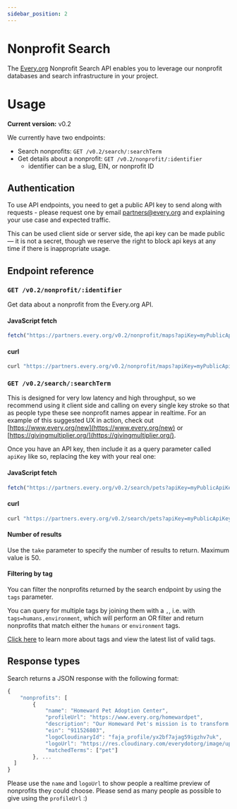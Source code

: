 ```yaml
---
sidebar_position: 2
---
```


# Nonprofit Search

The [Every.org](http://every.org) Nonprofit Search API enables you to leverage
our nonprofit databases and search infrastructure in your project.

# Usage

**Current version:** v0.2

We currently have two endpoints:

- Search nonprofits: `GET /v0.2/search/:searchTerm`
- Get details about a nonprofit: `GET /v0.2/nonprofit/:identifier`
  - identifier can be a slug, EIN, or nonprofit ID

## Authentication

To use API endpoints, you need to get a public API key to send along with
requests - please request one by email
[partners@every.org](mailto:partners@every.org) and explaining your use case and
expected traffic.

This can be used client side or server side, the api key can be made public— it
is not a secret, though we reserve the right to block api keys at any time if
there is inappropriate usage.

## Endpoint reference

### `GET /v0.2/nonprofit/:identifier`

Get data about a nonprofit from the Every.org API.

#### JavaScript fetch

```jsx
fetch("https://partners.every.org/v0.2/nonprofit/maps?apiKey=myPublicApiKey");
```

#### curl

```jsx
curl "https://partners.every.org/v0.2/nonprofit/maps?apiKey=myPublicApiKey"
```

### `GET /v0.2/search/:searchTerm`

This is designed for very low latency and high throughput, so we recommend using
it client side and calling on every single key stroke so that as people type
these see nonprofit names appear in realtime. For an example of this suggested
UX in action, check out [https://www.every.org/new](https://www.every.org/new)
or [https://givingmultiplier.org/](https://givingmultiplier.org/).

Once you have an API key, then include it as a query parameter called `apiKey`
like so, replacing the key with your real one:

#### JavaScript fetch

```jsx
fetch("https://partners.every.org/v0.2/search/pets?apiKey=myPublicApiKey");
```

#### curl

```jsx
curl "https://partners.every.org/v0.2/search/pets?apiKey=myPublicApiKey"
```

#### Number of results

Use the `take` parameter to specify the number of results to return. Maximum
value is 50.

#### Filtering by tag

You can filter the nonprofits returned by the search endpoint by using the
`tags` parameter.

You can query for multiple tags by joining them with a `,`, i.e. with
`tags=humans,environment`, which will perform an OR filter and return nonprofits
that match either the `humans` or `environment` tags.

[Click here](./types#tags) to learn more about tags and view the latest list of
valid tags.

## Response types

Search returns a JSON response with the following format:

```jsx
{
	"nonprofits": [
		{
			"name": "Homeward Pet Adoption Center",
			"profileUrl": "https://www.every.org/homewardpet",
			"description": "Our Homeward Pet's mission is to transform the lives of cats and dogs in need through compassionate medical care, positive behavior training, and successful adoption while building a more humane community.",
			"ein": "911526803",
			"logoCloudinaryId": "faja_profile/yx2bf7ajag59igzhv7uk",
			"logoUrl": "https://res.cloudinary.com/everydotorg/image/upload/c_lfill,w_24,h_24,dpr_2/c_crop,ar_24:24/q_auto,f_auto,fl_progressive/faja_profile/yx2bf7ajag59igzhv7uk",
			"matchedTerms": ["pet"]
		}, ...
  ]
}
```

Please use the `name` and `logoUrl` to show people a realtime preview of
nonprofits they could choose. Please send as many people as possible to give
using the `profileUrl` :)

